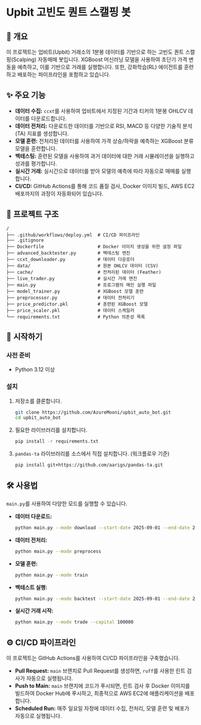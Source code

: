 # Upbit 고빈도 퀀트 스캘핑 봇

## 📖 개요

이 프로젝트는 업비트(Upbit) 거래소의 1분봉 데이터를 기반으로 하는 고빈도 퀀트 스캘핑(Scalping) 자동매매 봇입니다. XGBoost 머신러닝 모델을 사용하여 초단기 가격 변동을 예측하고, 이를 기반으로 거래를 실행합니다. 또한, 강화학습(RL) 에이전트를 훈련하고 배포하는 파이프라인을 포함하고 있습니다.

## ✨ 주요 기능

- **데이터 수집:** `ccxt`를 사용하여 업비트에서 지정된 기간과 티커의 1분봉 OHLCV 데이터를 다운로드합니다.
- **데이터 전처리:** 다운로드한 데이터를 기반으로 RSI, MACD 등 다양한 기술적 분석(TA) 지표를 생성합니다.
- **모델 훈련:** 전처리된 데이터를 사용하여 가격 상승/하락을 예측하는 XGBoost 분류 모델을 훈련합니다.
- **백테스팅:** 훈련된 모델을 사용하여 과거 데이터에 대한 거래 시뮬레이션을 실행하고 성과를 평가합니다.
- **실시간 거래:** 실시간으로 데이터를 받아 모델의 예측에 따라 자동으로 매매를 실행합니다.
- **CI/CD:** GitHub Actions를 통해 코드 품질 검사, Docker 이미지 빌드, AWS EC2 배포까지의 과정이 자동화되어 있습니다.

## 📂 프로젝트 구조

```
/
├── .github/workflows/deploy.yml  # CI/CD 파이프라인
├── .gitignore
├── Dockerfile                    # Docker 이미지 생성을 위한 설정 파일
├── advanced_backtester.py        # 백테스팅 엔진
├── ccxt_downloader.py            # 데이터 다운로더
├── data/                         # 원본 OHLCV 데이터 (CSV)
├── cache/                        # 전처리된 데이터 (Feather)
├── live_trader.py                # 실시간 거래 엔진
├── main.py                       # 프로그램의 메인 실행 파일
├── model_trainer.py              # XGBoost 모델 훈련
├── preprocessor.py               # 데이터 전처리기
├── price_predictor.pkl           # 훈련된 XGBoost 모델
├── price_scaler.pkl              # 데이터 스케일러
└── requirements.txt              # Python 의존성 목록
```

## 🚀 시작하기

### 사전 준비

- Python 3.12 이상

### 설치

1.  저장소를 클론합니다.
    ```bash
    git clone https://github.com/AzureMooni/upbit_auto_bot.git
    cd upbit_auto_bot
    ```

2.  필요한 라이브러리를 설치합니다.
    ```bash
    pip install -r requirements.txt
    ```

3.  `pandas-ta` 라이브러리를 소스에서 직접 설치합니다. (워크플로우 기준)
    ```bash
    pip install git+https://github.com/aarigs/pandas-ta.git
    ```

## 🛠️ 사용법

`main.py`를 사용하여 다양한 모드를 실행할 수 있습니다.

- **데이터 다운로드:**
  ```bash
  python main.py --mode download --start-date 2025-09-01 --end-date 2025-10-01
  ```

- **데이터 전처리:**
  ```bash
  python main.py --mode preprocess
  ```

- **모델 훈련:**
  ```bash
  python main.py --mode train
  ```

- **백테스트 실행:**
  ```bash
  python main.py --mode backtest --start-date 2025-09-01 --end-date 2025-10-01 --capital 50000
  ```

- **실시간 거래 시작:**
  ```bash
  python main.py --mode trade --capital 100000
  ```

## ⚙️ CI/CD 파이프라인

이 프로젝트는 GitHub Actions를 사용하여 CI/CD 파이프라인을 구축했습니다.

- **Pull Request:** `main` 브랜치로 Pull Request를 생성하면, `ruff`를 사용한 린트 검사가 자동으로 실행됩니다.
- **Push to Main:** `main` 브랜치에 코드가 푸시되면, 린트 검사 후 Docker 이미지를 빌드하여 Docker Hub에 푸시하고, 최종적으로 AWS EC2에 애플리케이션을 배포합니다.
- **Scheduled Run:** 매주 일요일 자정에 데이터 수집, 전처리, 모델 훈련 및 배포가 자동으로 실행됩니다.
